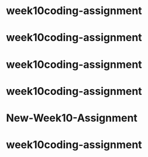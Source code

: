 # week10coding-assignment
# week10coding-assignment
# week10coding-assignment
# week10coding-assignment
# New-Week10-Assignment
# week10coding-assignment

